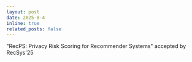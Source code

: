 ```yaml
---
layout: post
date: 2025-8-4
inline: true
related_posts: false
---
```


"RecPS: Privacy Risk Scoring for Recommender Systems" accepted by RecSys'25
